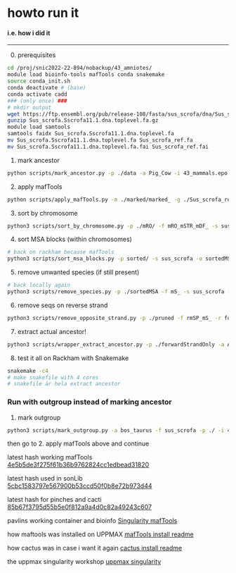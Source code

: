 # howto run it
#### i.e. how i did it
----
0. prerequisites
```bash
cd /proj/snic2022-22-894/nobackup/43_amniotes/
module load bioinfo-tools mafTools conda snakemake
source conda_init.sh
conda deactivate # (base)
conda activate cadd
### (only once) ###
# mkdir output
wget https://ftp.ensembl.org/pub/release-108/fasta/sus_scrofa/dna/Sus_scrofa.Sscrofa11.1.dna.toplevel.fa.gz
gunzip Sus_scrofa.Sscrofa11.1.dna.toplevel.fa.gz
module load samtools
samtools faidx Sus_scrofa.Sscrofa11.1.dna.toplevel.fa
mv Sus_scrofa.Sscrofa11.1.dna.toplevel.fa Sus_scrofa_ref.fa
mv Sus_scrofa.Sscrofa11.1.dna.toplevel.fa.fai Sus_scrofa_ref.fai
```

1. mark ancestor
```bash
python scripts/mark_ancestor.py -p ./data -a Pig_Cow -i 43_mammals.epo -s Pig,Cow -c Sscr,Btau -f sus_scrofa
```

2. apply mafTools
```bash
python scripts/apply_mafTools.py -m ./marked/marked_ -g ./Sus_scrofa_ref -o sus_scrofa,Ancestor_Pig_Cow,bos_taurus -s ./mSTR/mSTR_ -r ./mRO/mRO_ -c no -f ./mDF/mDF_
```

3. sort by chromosome
```bash
python3 scripts/sort_by_chromosome.py -p ./mRO/ -f mRO_mSTR_mDF_ -s sus_scrofa -k '1,2,3,4,5,6,7,8,9,10,11,12,13,14,15,16,17,18,X,Y' -o sorted -c no
```

4. sort MSA blocks (within chromosomes)
```bash
# back on rackham because mafTools
python3 scripts/sort_msa_blocks.py -p sorted/ -s sus_scrofa -o sortedMSA -c no
```

5. remove unwanted species (if still present)
```bash
# back locally again
python3 scripts/remove_species.py -p ./sortedMSA -f mS_ -s sus_scrofa -r pruned -c no
```

6. remove seqs on reverse strand
```bash
python3 scripts/remove_opposite_strand.py -p ./pruned -f rmSP_mS_ -r forwardStrandOnly -c no
```

7. extract actual ancestor!
```bash
python3 scripts/wrapper_extract_ancestor.py -p ./forwardStrandOnly -a Ancestor_Pig_Cow -s sus_scrofa -f rmOS_rmSP_mS_ -g ./scripts -i Sus_scrofa_ref.fai
```

8. test it all on Rackham with Snakemake
```bash
snakemake -c4
# make snakefile with 4 cores
# snakefile är hela extract ancestor
```

### Run with outgroup instead of marking ancestor
1. mark outgroup
```bash
python3 scripts/mark_outgroup.py -a bos_taurus -f sus_scrofa -p ./ -i 43_mammals.epo
```
then go to 2. apply mafTools above and continue

latest hash working mafTools
[4e5b5de3f275f61b36b9762824cc1edbead31820](https://github.com/dentearl/mafTools/commit/4e5b5de3f275f61b36b9762824cc1edbead31820)

latest hash used in sonLib
[5cbc1583797e567900b53ccd50f0b8e72b973d44](https://github.com/benedictpaten/sonLib/commit/5cbc1583797e567900b53ccd50f0b8e72b973d44)

latest hash for pinches and cacti
[85b67f3795d55b5e0f812a9a4d0c82a49243c607](https://github.com/benedictpaten/pinchesAndCacti/commit/85b67f3795d55b5e0f812a9a4d0c82a49243c607)

pavlins working container and bioinfo
[Singularity mafTools](https://github.com/pmitev/UPPMAX-Singularity/tree/main/mafTools)

how maftools was installed on UPPMAX
[mafTools install readme](https://github.com/UPPMAX/install-methods/blob/main/bioinfo/mafTools/mafTools-20220617-4e5b5de_install-README.md)

how cactus was in case i want it again
[cactus install readme](https://github.com/UPPMAX/install-methods/tree/main/bioinfo/cactus)

the uppmax singularity workshop
[uppmax singularity](https://pmitev.github.io/UPPMAX-Singularity-workshop/)
